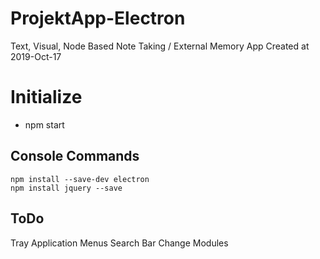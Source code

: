 # ProjektApp-Electron
 Text, Visual, Node Based Note Taking / External Memory App
 Created at 2019-Oct-17

# Initialize
- npm start


## Console Commands
 ```
npm install --save-dev electron
npm install jquery --save
```

## ToDo
Tray Application
Menus
Search Bar
Change Modules